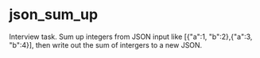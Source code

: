 # json_sum_up

Interview task. Sum up integers from JSON input like [{"a":1, "b":2},{"a":3, "b":4}], then write out the sum of intergers to a new JSON.
